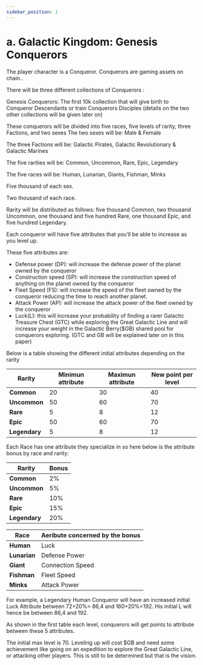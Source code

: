 ```yaml
---
sidebar_position: 1
---
```


# a. Galactic Kingdom: Genesis Conquerors

The player character is a Conqueror. Conquerors are gaming assets on chain..

There will be three different collections of Conquerors : 

Genesis Conquerors: The first 10k collection that will give birth to Conqueror Descendants or train Conquerors Disciples (details on the two other collections will be given later on)

These conquerors will be divided into five races, five levels of rarity, three Factions, and two sexes 
The two sexes will be: Male & Female

The three Factions will be: Galactic Pirates, Galactic Revolutionary & Galactic Marines

The five rarities will be: Common, Uncommon, Rare, Epic, Legendary

The five races will be: Human, Lunarian, Giants, Fishman, Minks

Five thousand of each sex.

Two thousand of each race.

Rarity will be distributed as follows: five thousand Common, two thousand Uncommon, one thousand and five hundred Rare, one thousand Epic, and five hundred Legendary.

Each conqueror will have five attributes that you’ll be able to increase as you level up.

These five attributes are:

<ul>
    <li>
        Defense power (DP): will increase the defense power of the planet owned by the conqueror
    </li>
    <li>
        Construction speed (SP): will increase the construction speed of anything on the planet owned by the conqueror
    </li>
    <li>
        Fleet Speed (FS): will increase the speed of the fleet owned by the conqueror reducing the time to reach another planet.
    </li>
    <li>
        Attack Power (AP): will increase the attack power of the fleet owned by the conqueror
    </li>
    <li>
        Luck(L): this will increase your probability of finding a rarer Galactic Treasure Chest (GTC) while exploring the Great Galactic Line and will increase your weight in the Galactic Berry($GB) shared pool for conquerors exploring. (GTC and GB will be explained later on in this paper)
    </li>
</ul>

Below is a table showing the different initial attributes depending on the rarity

| Rarity        | Minimun attribute | Maximun attribute | New point per level |
| ------------- | ----------------- | ----------------- | ------------------- |
| **Common**    | 20                | 30                | 40                  |
| **Uncommon**  | 50                | 60                | 70                  |
| **Rare**      | 5                 | 8                 | 12                  |
| **Epic**      | 50                | 60                | 70                  |
| **Legendary** | 5                 | 8                 | 12                  |

Each Race has one attribute they specialize in so here below is the attribute bonus by race and rarity:

| Rarity        | Bonus |
| ------------- | ----- |
| **Common**    | 2%    |
| **Uncommon**  | 5%    |
| **Rare**      | 10%   |
| **Epic**      | 15%   |
| **Legendary** | 20%   |

| Race         | Aeribute concerned by the bonus |
| ------------ | ------------------------------- |
| **Human**    | Luck                            |
| **Lunarian** | Defense Power                   |
| **Giant**    | Connection Speed                |
| **Fishman**  | Fleet Speed                     |
| **Minks**    | Attack Power                    |

For example, a Legendary Human Conqueror will have an increased initial Luck Attribute between 72+20%= 86,4 and 160+20%=192. His initial L will hence be between 86,4 and 192.

As shown in the first table each level, conquerors will get points to attribute between these 5 attributes.

The initial max level is 70. Leveling up will cost $GB and need some achievement like going on an expedition to explore the Great Galactic Line, or attacking other players. This is still to be determined but that is the vision. 
